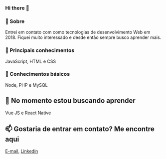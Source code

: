 ### Hi there 👋

### 💬 Sobre
Entrei em contato com como tecnologias de desenvolvimento Web em 2018. Fiquei muito interessado e desde então sempre busco aprender mais.


### 👯 Principais conhecimentos
JavaScript, HTML e CSS

### 👯 Conhecimentos básicos
Node, PHP e MySQL

## 🌱 No momento estou buscando aprender
Vue JS e React Native

## 📫 Gostaria de entrar em contato? Me encontre aqui
[E-mail](marcoantoniopereira41@gmail.com), [Linkedin](https://www.linkedin.com/in/marco-antonio-ab61391a2/)

<!--
**MaapTom/MaapTom** is a ✨ _special_ ✨ repository because its `README.md` (this file) appears on your GitHub profile.

Here are some ideas to get you started:

- 🔭 I’m currently working on ...
- 🌱 I’m currently learning ...
- 👯 I’m looking to collaborate on ...
- 🤔 I’m looking for help with ...
- 💬 Ask me about ...
- 📫 How to reach me: ...
- 😄 Pronouns: ...
- ⚡ Fun fact: ...
-->
